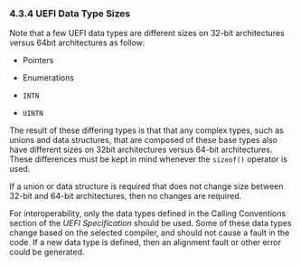 <!--- @file
  4.3.4 UEFI Data Type Sizes

  Copyright (c) 2012-2018, Intel Corporation. All rights reserved.<BR>

  Redistribution and use in source (original document form) and 'compiled'
  forms (converted to PDF, epub, HTML and other formats) with or without
  modification, are permitted provided that the following conditions are met:

  1) Redistributions of source code (original document form) must retain the
     above copyright notice, this list of conditions and the following
     disclaimer as the first lines of this file unmodified.

  2) Redistributions in compiled form (transformed to other DTDs, converted to
     PDF, epub, HTML and other formats) must reproduce the above copyright
     notice, this list of conditions and the following disclaimer in the
     documentation and/or other materials provided with the distribution.

  THIS DOCUMENTATION IS PROVIDED BY TIANOCORE PROJECT "AS IS" AND ANY EXPRESS OR
  IMPLIED WARRANTIES, INCLUDING, BUT NOT LIMITED TO, THE IMPLIED WARRANTIES OF
  MERCHANTABILITY AND FITNESS FOR A PARTICULAR PURPOSE ARE DISCLAIMED. IN NO
  EVENT SHALL TIANOCORE PROJECT  BE LIABLE FOR ANY DIRECT, INDIRECT, INCIDENTAL,
  SPECIAL, EXEMPLARY, OR CONSEQUENTIAL DAMAGES (INCLUDING, BUT NOT LIMITED TO,
  PROCUREMENT OF SUBSTITUTE GOODS OR SERVICES; LOSS OF USE, DATA, OR PROFITS;
  OR BUSINESS INTERRUPTION) HOWEVER CAUSED AND ON ANY THEORY OF LIABILITY,
  WHETHER IN CONTRACT, STRICT LIABILITY, OR TORT (INCLUDING NEGLIGENCE OR
  OTHERWISE) ARISING IN ANY WAY OUT OF THE USE OF THIS DOCUMENTATION, EVEN IF
  ADVISED OF THE POSSIBILITY OF SUCH DAMAGE.

-->

### 4.3.4 UEFI Data Type Sizes

Note that a few UEFI data types are different sizes on 32-bit architectures
versus 64bit architectures as follow:

* Pointers

* Enumerations

* `INTN`

* `UINTN`

The result of these differing types is that that any complex types, such as
unions and data structures, that are composed of these base types also have
different sizes on 32bit architectures versus 64-bit architectures. These
differences must be kept in mind whenever the `sizeof()` operator is used.

If a union or data structure is required that does not change size between
32-bit and 64-bit architectures, then no changes are required.

For interoperability, only the data types defined in the Calling Conventions
section of the _UEFI Specification_ should be used. Some of these data types
change based on the selected compiler, and should not cause a fault in the
code. If a new data type is defined, then an alignment fault or other error
could be generated.
